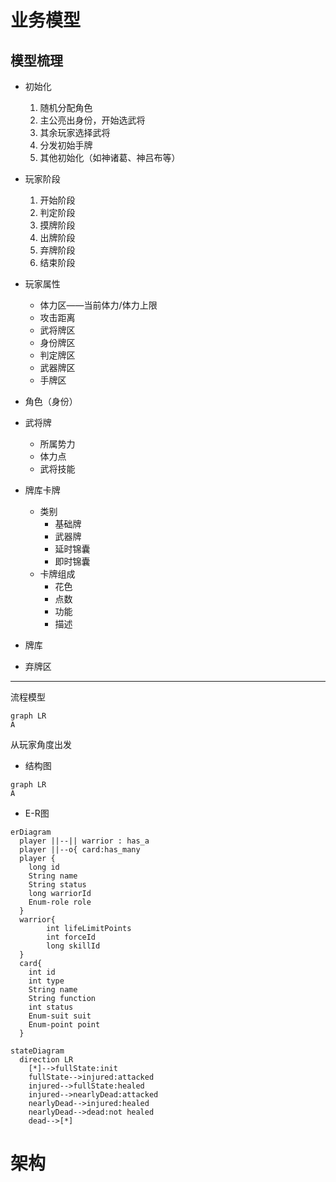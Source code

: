 # 业务模型

## 模型梳理

- 初始化

  1. 随机分配角色
  2. 主公亮出身份，开始选武将
  3. 其余玩家选择武将
  4. 分发初始手牌
  5. 其他初始化（如神诸葛、神吕布等）
- 玩家阶段

  1. 开始阶段
  2. 判定阶段
  3. 摸牌阶段
  4. 出牌阶段
  5. 弃牌阶段
  6. 结束阶段
- 玩家属性

  - 体力区——当前体力/体力上限
  - 攻击距离
  - 武将牌区
  - 身份牌区
  - 判定牌区
  - 武器牌区
  - 手牌区
- 角色（身份）
- 武将牌

  - 所属势力
  - 体力点
  - 武将技能
- 牌库卡牌

  - 类别
    - 基础牌
    - 武器牌
    - 延时锦囊
    - 即时锦囊
  - 卡牌组成
    - 花色
    - 点数
    - 功能
    - 描述
- 牌库
- 弃牌区

---

流程模型

```mermaid
graph LR
A

```

从玩家角度出发

- 结构图

```mermaid
graph LR
A
```

- E-R图

```mermaid
erDiagram
  player ||--|| warrior : has_a
  player ||--o{ card:has_many
  player {
    long id
    String name
    String status
    long warriorId
    Enum-role role
  }
  warrior{
		int lifeLimitPoints
		int forceId
		long skillId
  }
  card{
  	int id
  	int type
  	String name
  	String function
  	int status
  	Enum-suit suit
  	Enum-point point
  }
```

```mermaid
stateDiagram
  direction LR
    [*]-->fullState:init
    fullState-->injured:attacked
    injured-->fullState:healed
    injured-->nearlyDead:attacked
    nearlyDead-->injured:healed
    nearlyDead-->dead:not healed
    dead-->[*]
```



# 架构
